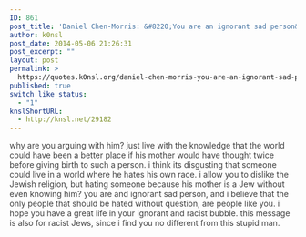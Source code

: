 ```yaml
---
ID: 861
post_title: 'Daniel Chen-Morris: &#8220;You are an ignorant sad person&#8221;'
author: k0nsl
post_date: 2014-05-06 21:26:31
post_excerpt: ""
layout: post
permalink: >
  https://quotes.k0nsl.org/daniel-chen-morris-you-are-an-ignorant-sad-person.html
published: true
switch_like_status:
  - "1"
knslShortURL:
  - http://knsl.net/29182
---
```

<span style="color: #404040;">why are you arguing with him? just live with the knowledge that the world could have been a better place if his mother would have thought twice before giving birth to such a person. i think its disgusting that someone could live in a world where he hates his own race. i allow you to dislike the Jewish religion, but hating someone because his mother is a Jew without even knowing him? you are and ignorant sad person, and i believe that the only people that should be hated without question, are people like you. i hope you have a great life in your ignorant and racist bubble. this message is also for racist Jews, since i find you no different from this stupid man.</span>